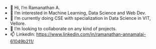 - 👋 Hi, I’m Ramanathan A.
- 👀 I’m interested in Machine Learning, Data Science and Web Dev.
- 🌱 I’m currently doing CSE with specialization in Data Science in VIT, Vellore.
- 💞️ I’m looking to collaborate on any kind of projects.
- 📫 LinkedIn: https://www.linkedin.com/in/ramanathan-annamalai-61049b211/

<!---
ramanathan-007/ramanathan-007 is a ✨ special ✨ repository because its `README.md` (this file) appears on your GitHub profile.
You can click the Preview link to take a look at your changes.
--->
